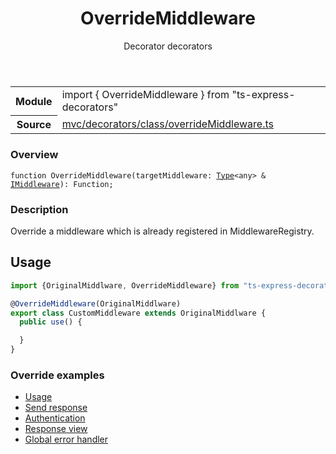 <header class="symbol-info-header">    <h1 id="overridemiddleware">OverrideMiddleware</h1>    <label class="symbol-info-type-label decorator">Decorator</label>    <label class="api-type-label decorators">decorators</label>  </header>
<section class="symbol-info">      <table class="is-full-width">        <tbody>        <tr>          <th>Module</th>          <td>            <div class="lang-typescript">                <span class="token keyword">import</span> { OverrideMiddleware }                 <span class="token keyword">from</span>                 <span class="token string">"ts-express-decorators"</span>                            </div>          </td>        </tr>        <tr>          <th>Source</th>          <td>            <a href="https://romakita.github.io/ts-express-decorators/#//blob/v2.15.2/src/mvc/decorators/class/overrideMiddleware.ts#L0-L0">                mvc/decorators/class/overrideMiddleware.ts            </a>        </td>        </tr>                </tbody>      </table>    </section>

### Overview

<pre><code class="typescript-lang">function <span class="token function">OverrideMiddleware</span><span class="token punctuation">(</span>targetMiddleware<span class="token punctuation">:</span> <a href="#api/common/core/type"><span class="token">Type</span></a><<span class="token keyword">any</span>> & <a href="#api/common/mvc/imiddleware"><span class="token">IMiddleware</span></a><span class="token punctuation">)</span><span class="token punctuation">:</span> Function<span class="token punctuation">;</span></code></pre>

### Description

Override a middleware which is already registered in MiddlewareRegistry.

## Usage

```typescript
import {OriginalMiddlware, OverrideMiddleware} from "ts-express-decorators";

@OverrideMiddleware(OriginalMiddlware)
export class CustomMiddleware extends OriginalMiddlware {
  public use() {

  }
}
```

### Override examples

* [Usage](docs/middlewares/override-middleware.md)
* [Send response](docs/middlewares/override/send-response.md)
* [Authentication](docs/middlewares/override/authentication.md)
* [Response view](docs/middlewares/override/response-view.md)
* [Global error handler](docs/middlewares/override/global-error-handler.md)
